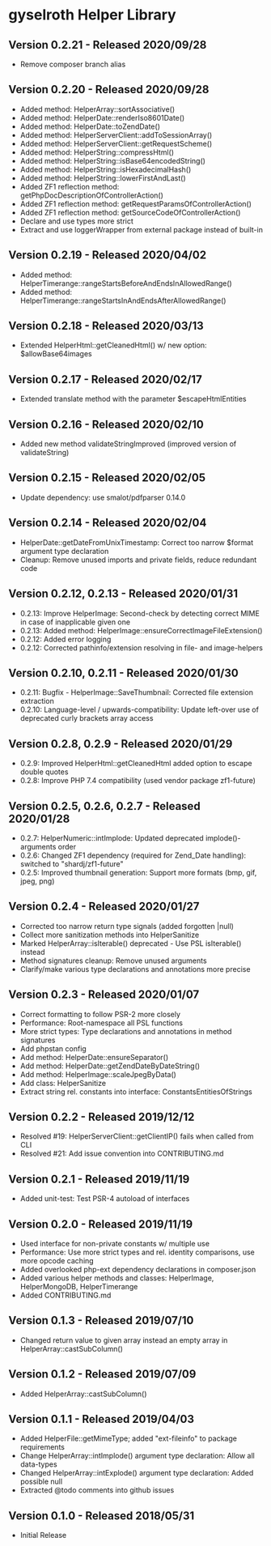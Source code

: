 gyselroth Helper Library
========================

Version 0.2.21 - Released 2020/09/28
------------------------------------
* Remove composer branch alias

Version 0.2.20 - Released 2020/09/28
------------------------------------
* Added method: HelperArray::sortAssociative()
* Added method: HelperDate::renderIso8601Date()
* Added method: HelperDate::toZendDate()
* Added method: HelperServerClient::addToSessionArray()
* Added method: HelperServerClient::getRequestScheme()
* Added method: HelperString::compressHtml()
* Added method: HelperString::isBase64encodedString()
* Added method: HelperString::isHexadecimalHash()
* Added method: HelperString::lowerFirstAndLast()
* Added ZF1 reflection method: getPhpDocDescriptionOfControllerAction()
* Added ZF1 reflection method: getRequestParamsOfControllerAction()
* Added ZF1 reflection method: getSourceCodeOfControllerAction()
* Declare and use types more strict
* Extract and use loggerWrapper from external package instead of built-in

Version 0.2.19 - Released 2020/04/02
------------------------------------
* Added method: HelperTimerange::rangeStartsBeforeAndEndsInAllowedRange()
* Added method: HelperTimerange::rangeStartsInAndEndsAfterAllowedRange()

Version 0.2.18 - Released 2020/03/13
------------------------------------
* Extended HelperHtml::getCleanedHtml() w/ new option: $allowBase64images

Version 0.2.17 - Released 2020/02/17
------------------------------------
* Extended translate method with the parameter $escapeHtmlEntities

Version 0.2.16 - Released 2020/02/10
------------------------------------
* Added new method validateStringImproved (improved version of validateString)

Version 0.2.15 - Released 2020/02/05
------------------------------------
* Update dependency: use smalot/pdfparser 0.14.0

Version 0.2.14 - Released 2020/02/04
------------------------------------
* HelperDate::getDateFromUnixTimestamp: Correct too narrow $format argument type declaration 
* Cleanup: Remove unused imports and private fields, reduce redundant code

Version 0.2.12, 0.2.13 - Released 2020/01/31
--------------------------------------------
* 0.2.13: Improve HelperImage: Second-check by detecting correct MIME in case of inapplicable given one
* 0.2.13: Added method: HelperImage::ensureCorrectImageFileExtension()
* 0.2.12: Added error logging 
* 0.2.12: Corrected pathinfo/extension resolving in file- and image-helpers 

Version 0.2.10, 0.2.11 - Released 2020/01/30
--------------------------------------------
* 0.2.11: Bugfix - HelperImage::SaveThumbnail: Corrected file extension extraction
* 0.2.10: Language-level / upwards-compatibility: Update left-over use of deprecated curly brackets array access

Version 0.2.8, 0.2.9 - Released 2020/01/29
------------------------------------------
* 0.2.9: Improved HelperHtml::getCleanedHtml added option to escape double quotes
* 0.2.8: Improve PHP 7.4 compatibility (used vendor package zf1-future)

Version 0.2.5, 0.2.6, 0.2.7 - Released 2020/01/28
-------------------------------------------------
* 0.2.7: HelperNumeric::intImplode: Updated deprecated implode()-arguments order  
* 0.2.6: Changed ZF1 dependency (required for Zend_Date handling): switched to "shardj/zf1-future"  
* 0.2.5: Improved thumbnail generation: Support more formats (bmp, gif, jpeg, png)

Version 0.2.4 - Released 2020/01/27
-----------------------------------
* Corrected too narrow return type signals (added forgotten |null)
* Collect more sanitization methods into HelperSanitize 
* Marked HelperArray::isIterable() deprecated - Use PSL isIterable() instead
* Method signatures cleanup: Remove unused arguments
* Clarify/make various type declarations and annotations more precise

Version 0.2.3 - Released 2020/01/07
-----------------------------------
* Correct formatting to follow PSR-2 more closely
* Performance: Root-namespace all PSL functions 
* More strict types: Type declarations and annotations in method signatures 
* Add phpstan config
* Add method: HelperDate::ensureSeparator() 
* Add method: HelperDate::getZendDateByDateString() 
* Add method: HelperImage::scaleJpegByData() 
* Add class: HelperSanitize
* Extract string rel. constants into interface: ConstantsEntitiesOfStrings

Version 0.2.2 - Released 2019/12/12
-----------------------------------
* Resolved #19: HelperServerClient::getClientIP() fails when called from CLI 
* Resolved #21: Add issue convention into CONTRIBUTING.md 

Version 0.2.1 - Released 2019/11/19
-----------------------------------
* Added unit-test: Test PSR-4 autoload of interfaces

Version 0.2.0 - Released 2019/11/19
--------------------------------
* Used interface for non-private constants w/ multiple use
* Performance: Use more strict types and rel. identity comparisons, use more opcode caching
* Added overlooked php-ext dependency declarations in composer.json
* Added various helper methods and classes: HelperImage, HelperMongoDB, HelperTimerange  
* Added CONTRIBUTING.md
 
Version 0.1.3 - Released 2019/07/10
-----------------------------------
* Changed return value to given array instead an empty array in HelperArray::castSubColumn()

Version 0.1.2 - Released 2019/07/09 
-----------------------------------
* Added HelperArray::castSubColumn()

Version 0.1.1 - Released 2019/04/03 
-----------------------------------
* Added HelperFile::getMimeType; added "ext-fileinfo" to package requirements
* Change HelperArray::intImplode() argument type declaration: Allow all data-types 
* Changed HelperArray::intExplode() argument type declaration: Added possible null
* Extracted @todo comments into github issues

Version 0.1.0 - Released 2018/05/31 
-----------------------------------
* Initial Release
